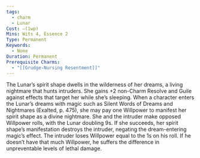 ```yaml
---
tags:
  - charm
  - Lunar
Cost: —(1wp)
Mins: Wits 4, Essence 2
Type: Permanent
Keywords:
  - None
Duration: Permanent
Prerequisite Charms:
  - "[[Grudge-Nursing Resentment]]"
---
```

The Lunar’s spirit shape dwells in the wilderness of her dreams, a living nightmare that hunts intruders. She gains +2 non-Charm Resolve and Guile against effects that target her while she’s sleeping. When a character enters the Lunar’s dreams with magic such as Silent Words of Dreams and Nightmares (Exalted, p. 475), she may pay one Willpower to manifest her spirit shape as a divine nightmare. She and the intruder make opposed Willpower rolls, with the Lunar doubling 9s. If she succeeds, her spirit shape’s manifestation destroys the intruder, negating the dream-entering magic’s effect. The intruder loses Willpower equal to the 1s on his roll. If he doesn’t have that much Willpower, he suffers the difference in unpreventable levels of lethal damage.